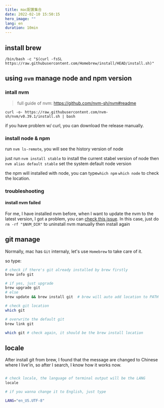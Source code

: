 ```yaml
---
title: mac配置集合
date: 2022-02-10 15:50:15
hero_image: ""
lang: en
duration: 10min
---
```


## install brew

`/bin/bash -c "$(curl -fsSL https://raw.githubusercontent.com/Homebrew/install/HEAD/install.sh)"`


## using `nvm` manage node and npm version

### intall nvm

> full guide of nvm: https://github.com/nvm-sh/nvm#readme

`curl -o- https://raw.githubusercontent.com/nvm-sh/nvm/v0.39.1/install.sh | bash`

if you have problem w/ curl, you can download the release manually.

### install node & npm

run `nvm ls-remote`, you will see the history version of node

just run `nvm install stable` to install the current stabel version of node
then `nvm alias default stable` set the system default node version

the npm will installed with node, you can type`which npm` `which node` to check the location.


### troubleshooting

#### install nvm failed
For me, I have installed nvm before, when I want to update the nvm to the latest version, I got a problem, you can [check this issue](https://github.com/nvm-sh/nvm/issues/2741).
In this case, just do `rm -rf "$NVM_DIR"` to uninstall nvm manually then install  again


## git manage

Normally, mac has `Git` internaly, let's use `Homebrew` to take care of it.

so type:

```sh
# check if there's git already installed by brew firstly
brew info git

# if yes, just upgrade
brew upgrade git
# else
brew update && brew install git  # brew will auto add location to PATH

# check git location
which git

# overwrite the default git 
brew link git

which git # check again, it should be the brew install location

```


## locale

After install git from brew, I found that the message are changed to Chinese where I live'in, so after I search, I know how it works now.

```sh

# check locale, the language of terminal output will be the LANG
locale

# if you wanna change it to English, just type

LANG="en_US.UTF-8"

```
